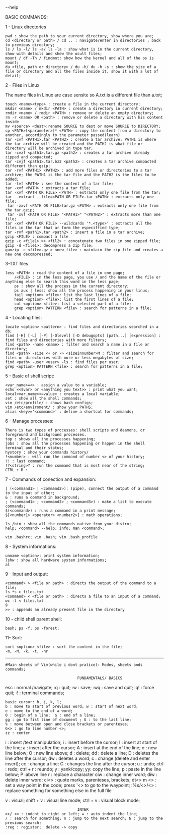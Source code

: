 <command> --help

BASIC COMMANDS:

1 - Linux directories

    pwd : show the path to your current directory, show where you are;
    cd <directory or path> / cd .. : navigate/enter in directories ; back to previous directory;
    ls / ls -l/ ls -a/ ls -la : show what is in the current directory, show with details and show the ocult files;
    mount / df -Th / findmnt: show how the kernel and all of the os is mount;
    du <file, path or directory> / du -h/ du -h -s : show the size of a file or directory and all the files inside it, show it with a lot of detail;

2 - Files in Linux

The name files in Linux are case sensite so A.txt is a different file than a.txt;

    touch <name><type> : create a file in the current directory;
    mkdir <name> / mkdir <PATH> : create a directory in current directory;
    rmdir <name> / rmdir <PATH> : remove or delete an empty directory;
    rm -r <name> OR <path> : remove or delete a directory with his content inside
    mv <source> <dest>:rename SOURCE to dest or move SOURCE to DIRECTORY; 
    cp <PATH>[<parameter>]* <PATH> : copy the content from a directory to another, accordingly to the parameter passed(learn)
    tar -cvf <PATH1>.tar <PATH2> : create a tar archive; PATH1 is where the tar archive will be created and the PATH2 is what file or directory will be archived in type tar;
    tar -cvzf <path1>.tar.gz <path2> : creates a tar archive already zipped and compacted;
    tar -cvjf <path1>.tar.bz2 <path2> : creates a tar archive compacted different than gzip;
    tar -rvf <PATH1> <PATH2> : add more files or directories to a tar archive; the PATH1 is the tar file and the PATH2 is the files to be added;
    tar -tvf <PATH> : see the content of a tar file;
    tar -xvf <PATH> : extracts a tar file;
    tar -xvf <PATH OR FILE> <PATH> : extracts only one file from the tar;
    tar --extract --file=<PATH OR FILE>.tar <PATH> : extracts only one file;
     tar -zxvf <PATH OR FILE>tar.gz <PATH> : extracts only one file from the tar.gzip;
     tar -xvf <PATH OR FILE> "<PATH1>" "<PATH2>" : extracts more than one file;
    tar -xvf <PATH OR FILE> --wildcards '*.<type>' : extracts all the files in the tar that ar form the especiffied type;
    tar -rvf <path1>.tar <path2> : insert a file in a tar archive;
    gzip <FILE> : compact a file
    gzip -c <file1> >> <fil2> : concatenate two files in one zipped file;
    gzip -d <file1>: decompress a zip file;
    gunzip -c <file>.gz > <new_file> : maintain the zip file and creates a new one decompressed; 
    
3-TXT files

    less <PATH> : read the content of a file in one page;
        /<FILE> : in the less page, you use / and the name of the file or anything else to search this word in the less page;
        ps : show all the process in the current directory;
        ps aux | less: show all the process happening in your linux;
        tail <option> <file>: list the last lines of a file;
        head <option> <file>: list the first lines of a file;
        cut <option> <file>: list a selected part of a file;
        grep <option> PATTERN <file> : search for patterns in a file;
        
4 - Locating files:

	locate <option> <pattern> : find files and directories searched in a db;
	find [-H] [-L] [-P] [-Olevel] [-D debugopts] [path...] [expression] : find files and directories with more filters;
	find <path> -name <name> : filter and search a name in a file or directory;
	find <path> -size <+ or -> <sizeinnumber>M : filter and search for files or directories with more or less megabytes of size;
	find <path> -user <user> -ls : find files per user;
	grep <option> PATTERN <file> : search for patterns in a file;
	
5 - Basic of shell script:

	<var_name>=<> : assign a value to a variable;
	echo <<$var> or <anything you text>> : print what you want;
	local<var_name><=value> : creates a local variable;
	set : show all the shell commands;
	vim /etc/profile/ : shows bash configs;
	vim /etc/enviroment/ : show your PATHS;
	alias <key>='<command>' : define a shortcut for commands;
	
6 - Manage processes:

	There is two types of processes: shell scripts and deamons, or foreground and background processes.
	top : shows all the processes happening;
	jobs : show all the processes happening or happen in the shell  terminal and their status;
	hystory : show your commands history/
	!<number> : will run the command of number <> of your history;
	!! : last command;
	!?<string>? : run the command that is most near of the string;
	CTRL + R :
7 - Commands of conection and expansion:

	| (<command1> | <command2>): (pipe), connect the output of a command to the input of other;
	& : runs a command in background;
	; (<command1> ; <command2> ; <command3>) : make a list to execute commands;
	$(<command>) : runs a command in a print message;
	$[<number1> <operator> <number2>] : math operations;
	
	ls /bin : show all the commands native from your distro;
	help; <command> --help; info; man <command>;
	
	vim .bashrc; vim .bash; vim .bash_profile 
	
8 - System informations:

	unname <option>: print system information; 
	lshw : show all hardware system informations;
	al
	
9 - Input and output:

	<command> > <file or path> : directs the output of the command to a file;
	ls *s > files.txt
	<command> < <file or path> : directs a file to an input of a command; 
	wc -l < files.txt
	9
	>> : appends an already present file in the directory
	
10 - child shell parent shell:

	bash; ps -f; ps -forest;
	
11- Sort:

	sort <option> <file> : sort the content in the file;
	-m, -M, -k, -t, -nr
	
	
---
	
	#Main sheets of Vim(while i dont pratice): Modes, sheets ands commands;

									FUNDAMENTALS/ BASICS	

esc : normal /navigate;
	:q : quit;
	:w : save;
	:wq : save and quit;
	:q! : force quit;
	:! : terminal commands;
	
	basic cursor: h, j, k, l;
	b : move to start of previous word; w : start of next word;
	e : move to the end of a word;
	0 : begin of a line;  $ : end of a line;
	gg : go to fist line of document ; G : to the last line;
	% : move between open and close brackets or parenteses;
	G<> : go to line number <>;
	zz : center
	
		
i : insert /text manipulation;
	i : insert before the cursor;  I : insert at start of the line;
	a : insert after the cursor;  A : insert at the end of the line;
	o : new line below;  O : new line above;
	d : delete;  dd : delete a line; D : deletes the line after the cursor;  dw : deletes a word;
	c : change (delete and enter insert);  cc : change a line; C : changes the line after the cursor;
	u : undo;  ctrl : redo;  ctrl + r : reundo;
	y : yank/copy; 	yy: copy the line;
	p : paste in the line below; P :above line
	r : replace a character
	ciw : change inner word;  diw : delete inner word;  ci<> : quote marks, parenteses, brackets;
	dt<>
	m <> : set a way point in the code;  press '<> to go to the waypoint;
	:%s/<>/<> : replace something for something else in the full file
	
		
v : visual; shift + v : visual line mode;  ctrl + v : visual block mode;
	
									INTER
	>>/ << : indent to right or left; = : auto indent the line;
	/ : search for something; n : jump to the next search; N : jump to the previous search;
	:reg : register;  delete -> copy
	
	
	
	
	
	
	
